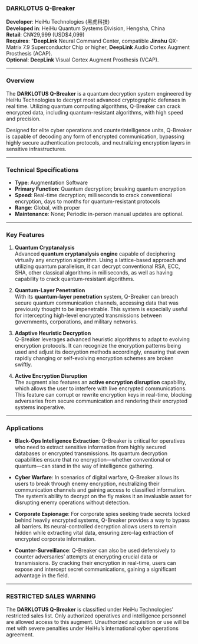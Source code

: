### **DARKLOTUS Q-Breaker**

**Developer**: HeiHu Technologies (黑虎科技)  
**Developed in**: HeiHu Quantum Systems Division, Hengsha, China  
**Retail**: CN¥29,999 (USD$4,099)   
**Requires**: "**DeepLink** Neural Command Center, compatible **Jinshu** QX-Matrix 7.9 Superconductor Chip or higher, **DeepLink** Audio Cortex Augment Prosthesis (ACAP).   
**Optional**: **DeepLink** Visual Cortex Augment Prosthesis (VCAP).   

---

### Overview

The **DARKLOTUS Q-Breaker** is a quantum decryption system engineered by HeiHu Technologies to decrypt most advanced cryptographic defenses in real time. Utilizing quantum computing algorithms, Q-Breaker can crack encrypted data, including quantum-resistant algorithms, with high speed and precision. 

Designed for elite cyber operations and counterintelligence units, Q-Breaker is capable of decoding any form of encrypted communication, bypassing highly secure authentication protocols, and neutralizing encryption layers in sensitive infrastructures.

---

### Technical Specifications

- **Type**: Augmentation Software 
- **Primary Function**: Quantum decryption; breaking quantum encryption  
- **Speed**: Real-time decryption; milliseconds to crack conventional encryption, days to months for quantum-resistant protocols  
- **Range**: Global, with proper 
- **Maintenance**: None; Periodic in-person manual updates are optional.  

---

### Key Features

1. **Quantum Cryptanalysis**  
   Advanced **quantum cryptanalysis engine** capable of deciphering virtually any encryption algorithm. Using a lattice-based approach and utilizing quantum parallelism, it can decrypt conventional RSA, ECC, SHA, other classical algorithms in milliseconds, as well as having capability to crack quantum-resistant algorithms.

2. **Quantum-Layer Penetration**  
   With its **quantum-layer penetration** system, Q-Breaker can breach secure quantum communication channels, accessing data that was previously thought to be impenetrable. This system is especially useful for intercepting high-level encrypted transmissions between governments, corporations, and military networks.

4. **Adaptive Heuristic Decryption**  
   Q-Breaker leverages advanced heuristic algorithms to adapt to evolving encryption protocols. It can recognize the encryption patterns being used and adjust its decryption methods accordingly, ensuring that even rapidly changing or self-evolving encryption schemes are broken swiftly.

5. **Active Encryption Disruption**  
   The augment also features an **active encryption disruption** capability, which allows the user to interfere with live encrypted communications. This feature can corrupt or rewrite encryption keys in real-time, blocking adversaries from secure communication and rendering their encrypted systems inoperative.

---

### Applications

- **Black-Ops Intelligence Extraction**: Q-Breaker is critical for operatives who need to extract sensitive information from highly secured databases or encrypted transmissions. Its quantum decryption capabilities ensure that no encryption—whether conventional or quantum—can stand in the way of intelligence gathering.

- **Cyber Warfare**: In scenarios of digital warfare, Q-Breaker allows its users to break through enemy encryption, neutralizing their communication channels and gaining access to classified information. The system’s ability to decrypt on the fly makes it an invaluable asset for disrupting enemy operations without detection.

- **Corporate Espionage**: For corporate spies seeking trade secrets locked behind heavily encrypted systems, Q-Breaker provides a way to bypass all barriers. Its neural-controlled decryption allows users to remain hidden while extracting vital data, ensuring zero-lag extraction of encrypted corporate information.

- **Counter-Surveillance**: Q-Breaker can also be used defensively to counter adversaries’ attempts at encrypting crucial data or transmissions. By cracking their encryption in real-time, users can expose and intercept secret communications, gaining a significant advantage in the field.

---

### RESTRICTED SALES WARNING

The **DARKLOTUS Q-Breaker** is classified under HeiHu Technologies' restricted sales list. Only authorized operatives and intelligence personnel are allowed access to this augment. Unauthorized acquisition or use will be met with severe penalties under HeiHu’s international cyber operations agreement.
